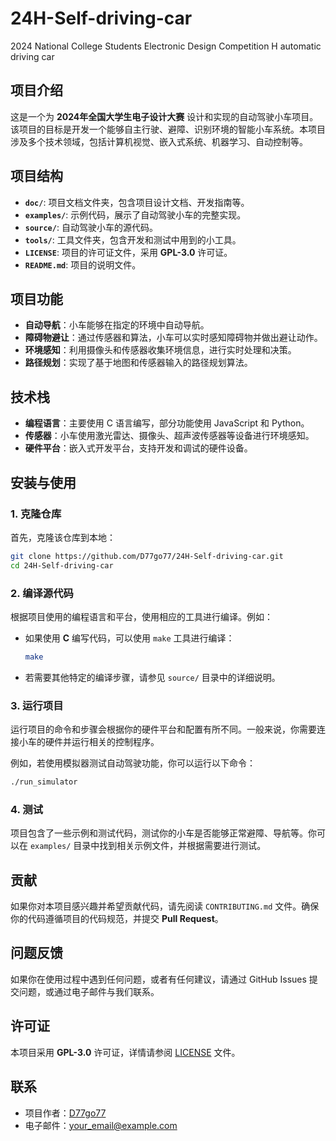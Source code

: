 # 24H-Self-driving-car

2024 National College Students Electronic Design Competition H automatic driving car

## 项目介绍

这是一个为 **2024年全国大学生电子设计大赛** 设计和实现的自动驾驶小车项目。该项目的目标是开发一个能够自主行驶、避障、识别环境的智能小车系统。本项目涉及多个技术领域，包括计算机视觉、嵌入式系统、机器学习、自动控制等。

## 项目结构

- **`doc/`**: 项目文档文件夹，包含项目设计文档、开发指南等。
- **`examples/`**: 示例代码，展示了自动驾驶小车的完整实现。
- **`source/`**: 自动驾驶小车的源代码。
- **`tools/`**: 工具文件夹，包含开发和测试中用到的小工具。
- **`LICENSE`**: 项目的许可证文件，采用 **GPL-3.0** 许可证。
- **`README.md`**: 项目的说明文件。

## 项目功能

- **自动导航**：小车能够在指定的环境中自动导航。
- **障碍物避让**：通过传感器和算法，小车可以实时感知障碍物并做出避让动作。
- **环境感知**：利用摄像头和传感器收集环境信息，进行实时处理和决策。
- **路径规划**：实现了基于地图和传感器输入的路径规划算法。

## 技术栈

- **编程语言**：主要使用 C 语言编写，部分功能使用 JavaScript 和 Python。
- **传感器**：小车使用激光雷达、摄像头、超声波传感器等设备进行环境感知。
- **硬件平台**：嵌入式开发平台，支持开发和调试的硬件设备。

## 安装与使用

### 1. 克隆仓库

首先，克隆该仓库到本地：

```bash
git clone https://github.com/D77go77/24H-Self-driving-car.git
cd 24H-Self-driving-car
```

### 2. 编译源代码

根据项目使用的编程语言和平台，使用相应的工具进行编译。例如：

- 如果使用 **C** 编写代码，可以使用 `make` 工具进行编译：
  ```bash
  make
  ```

- 若需要其他特定的编译步骤，请参见 `source/` 目录中的详细说明。

### 3. 运行项目

运行项目的命令和步骤会根据你的硬件平台和配置有所不同。一般来说，你需要连接小车的硬件并运行相关的控制程序。

例如，若使用模拟器测试自动驾驶功能，你可以运行以下命令：

```bash
./run_simulator
```

### 4. 测试

项目包含了一些示例和测试代码，测试你的小车是否能够正常避障、导航等。你可以在 `examples/` 目录中找到相关示例文件，并根据需要进行测试。

## 贡献

如果你对本项目感兴趣并希望贡献代码，请先阅读 `CONTRIBUTING.md` 文件。确保你的代码遵循项目的代码规范，并提交 **Pull Request**。

## 问题反馈

如果你在使用过程中遇到任何问题，或者有任何建议，请通过 GitHub Issues 提交问题，或通过电子邮件与我们联系。

## 许可证

本项目采用 **GPL-3.0** 许可证，详情请参阅 [LICENSE](LICENSE) 文件。

## 联系

- 项目作者：[D77go77](https://github.com/D77go77)
- 电子邮件：your_email@example.com
```
